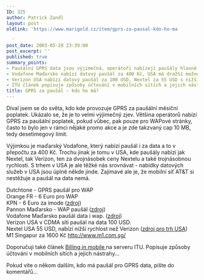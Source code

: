```yaml
---
ID: 325
author: Patrick Zandl
layout: post
oldlink: 'https://www.marigold.cz/item/gprs-za-pausal-kdo-ho-ma

  '
post_date: 2003-05-28 23:39:00
post_excerpt: ''
published: true
summary_points:
- Paušální GPRS data jsou výjimečná, operátoři nabízejí paušály hlavně pro WAP s limitem.
- Vodafone Maďarsko nabízí datový paušál za 400 Kč, USA má dražší možnosti.
- Verizon USA nabízí datový paušál za 100 USD, Nextel za 55 USD s nižší rychlostí.
- ITU článek popisuje způsoby účtování v mobilních sítích a jejich nástrahy.
title: GPRS za paušál – kdo ho má?
---
```


<p>
Díval jsem se do světa, kdo kde provozuje GPRS za paušální měsíční poplatek. Ukázalo se, že je to velmi výjimečný zjev. Většina operátorů nabízí GPRS za paušální poplatek, pokud vůbec, pak pouze pro WAPové stránky, často to bylo jen v rámci nějaké promo akce a je zde takzvaný cap 10 MB, tedy desetimegový limit. </p>

<p>
Výjimkou je maďarský Vodafone, který nabízí paušál i za data a to v přepočtu za 400 Kč. Trochu jinak je tomu v USA, kde paušály nabízí jak Nextel, tak Verizon, ten za dvojnásobek ceny Nextelu a také trojnásobnou rychlostí. S trhem v USA je ale těžké nás srovnávat - nabídky datových služeb v USA jsou úplně někde jinde. Zajímavé ale je, že mobilní síť AT&amp;T si nestěžuje a paušál na data nemá. </p>

<p>
Dutchtone - GPRS paušál pro WAP<BR>Orange FR - 6 Euro pro WAP<BR>KPN - 6 Euro za imode (<A href="http://www.mobileyouth.org/view_item.php/14" target=_blank>zdroj</A>)<BR>Pannon Maďarsko - WAP paušál (<A href="http://www.pgsm.hu/kinalat/wap/index_en.html" target=_blank>zdroj</A>)<BR>Vodafone Maďarsko paušál data i wap. (<A href="http://www.vodafone.hu/szolgaltatasok/gprs_3_eng.html" target=_blank>zdroj</A>)<BR>Verizon USA v CDMA síti paušál na data 100 USD. <BR>Nextel USA 55 USD, nabízí nižší rychlost než Verizon (<A href="http://www.wirelessweek.com/index.asp?layout=article&amp;articleid=CA219168" target=_blank>zdroj pro trh USA</A>)<BR>M1 Singapur za 1600 Kč <A href="http://www.m1.com.sg/">http://www.m1.com.sg/</A></p>

<p>
Doporučuji také článek <A href="http://www.itu.int/itunews/issue/2002/08/billing.html" target=_blank>Billing in mobile </A>na serveru ITU. Popisuje způsoby účtování v mobilních sítích a jejich nástrahy...</p>

<p>
Pokud víte o někom dalším, kdo má paušál pro GPRS data, pište do komentářů...</p>

<p>
&#160;</p>

<p>
<BR>&#160;</p>